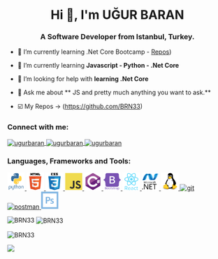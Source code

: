 <h1 align="center">Hi 👋, I'm UĞUR BARAN</h1>
<h3 align="center">A Software Developer from Istanbul, Turkey.</h3>

- 🔭 I’m currently learning .Net Core  Bootcamp - [Repos](https://github.com/156-Innova-Net-Bootcamp-Patika-dev/16-UgurBaran))

- 🌱 I’m currently learning **Javascript - Python - .Net Core**


- 🤝 I’m looking for help with **learning .Net Core**

- 💬 Ask me about ** JS and pretty much anything you want to ask.**
- ☑️ My Repos -> (https://github.com/BRN33)
<h3 align="left">
  Connect with me:
</h3>
<p align="left">
  
<a href="https://www.linkedin.com/in/u%C4%9Fur-baran-37884980/">
  <img align="center" src="https://raw.githubusercontent.com/rahuldkjain/github-profile-readme-generator/master/src/images/icons/Social/linked-in-alt.svg" alt="ugurbaran" height="30" width="40" />
  </a>
  <a href="https://www.hackerrank.com/mars_baran" target="blank">
    <img align="center" src="https://raw.githubusercontent.com/rahuldkjain/github-profile-readme-generator/master/src/images/icons/Social/hackerrank.svg" alt="ugurbaran" height="30" width="40" />
  </a>
  <a href="https://app.patika.dev/ugurbaran" target="blank">
    <img align="center" src="https://uploads-ssl.webflow.com/6097e0eca1e87557da031fef/609859a191abe5d64b17fed3_Patika%20logo-p-500.png" alt="ugurbaran" height="40" width="40"/>
  </a>
  
</p>

<h3 align="left">
  Languages, Frameworks and Tools:
</h3>
<p align="left"> 
  
  <!-- PYTHON -->
  <a href="[https://www.python.org/html/](https://www.python.org/)" target="_blank"> 
    <img src="https://raw.githubusercontent.com/devicons/devicon/master/icons/python/python-original-wordmark.svg" alt="PYTHON" width="40" height="40"/> 
  </a>
<!-- HTML5 -->
  <a href="https://www.w3.org/html/" target="_blank"> 
    <img src="https://raw.githubusercontent.com/devicons/devicon/master/icons/html5/html5-original-wordmark.svg" alt="html5" width="40" height="40"/> 
  </a>

  <!--CSS3--->
  <a href="https://www.w3schools.com/css/" target="_blank" rel="noreferrer"> 
    <img src="https://raw.githubusercontent.com/devicons/devicon/master/icons/css3/css3-original-wordmark.svg" alt="css3" width="40" height="40"/> 
  </a>
  <!-- Javascript -->
  <a href="https://developer.mozilla.org/en-US/docs/Web/JavaScript" target="_blank"> 
    <img src="https://raw.githubusercontent.com/devicons/devicon/master/icons/javascript/javascript-original.svg" alt="javascript" width="40" height="40"/>   
  </a>
  
  <!--C#-->
  <a href="https://www.w3schools.com/cs/" target="_blank"> 
    <img src="https://raw.githubusercontent.com/devicons/devicon/master/icons/csharp/csharp-original.svg" alt="csharp" width="40" height="40"/> 
  </a>  
  
  <!-- Bootstrap -->
  <a href="https://getbootstrap.com" target="_blank"> 
    <img src="https://raw.githubusercontent.com/devicons/devicon/master/icons/bootstrap/bootstrap-plain-wordmark.svg" alt="bootstrap" width="40" height="40"/> 
  </a>
  
  <!-- React -->
  <a href="https://reactjs.org/" target="_blank"> 
    <img src="https://raw.githubusercontent.com/devicons/devicon/master/icons/react/react-original-wordmark.svg" alt="react" width="40" height="40"/> 
  </a> 
  
  <!-- .Net -->
  <a href="https://dotnet.microsoft.com/" target="_blank"> 
    <img src="https://raw.githubusercontent.com/devicons/devicon/master/icons/dot-net/dot-net-original-wordmark.svg" alt="dotnet" width="40" height="40"/>  
  </a>

  <!-- Linux -->
  <a href="https://www.linux.org/" target="_blank"> 
    <img src="https://raw.githubusercontent.com/devicons/devicon/master/icons/linux/linux-original.svg" alt="linux" width="40" height="40"/> 
  </a> 
  <!-- Git -->
  <a href="https://git-scm.com/" target="_blank"> 
    <img src="https://www.vectorlogo.zone/logos/git-scm/git-scm-icon.svg" alt="git" width="40" height="40"/> 
  </a>
  <!-- Postman -->
  <a href="https://postman.com" target="_blank" rel="noreferrer"> 
    <img src="https://www.vectorlogo.zone/logos/getpostman/getpostman-icon.svg" alt="postman" width="40" height="40"/> 
  </a>
  <!-- Photoshop -->
  <a href="https://www.photoshop.com/en" target="_blank"> 
    <img src="https://raw.githubusercontent.com/devicons/devicon/master/icons/photoshop/photoshop-line.svg" alt="photoshop" width="40" height="40"/> 
  </a>
</p>

<!-- Most Used Languages -->
<p><img align="left" src="https://github-readme-stats.vercel.app/api/top-langs?username=BRN33&show_icons=true&theme=tokyonight&locale=en&layout=compact" alt="BRN33" /></p>
<!-- Github Stats -->

<p>&nbsp;<img align="center" src="https://github-readme-stats.vercel.app/api?username=BRN33&show_icons=true&theme=tokyonight&locale=en" alt="BRN33" /></p>

<!-- Contrubutions Streak -->
<p><img align="center" src="https://github-readme-streak-stats.herokuapp.com/?user=BRN33&theme=dark" alt="BRN33" /></p>

<!-- Github Profile Trophies  -->
<!--  <p align="left"> <a href="https://github.com/ryo-ma/github-profile-trophy"><img src="https://github.com/BRN33" alt="BRN33" /></a> </p>
 -->
![](https://komarev.com/ghpvc/?username=BRN33&color=green&style=flat-square)
<!--<small>
<a href="https://rahuldkjain.github.io/gh-profile-readme-generator">Made with -><a/>
</small>

